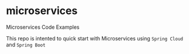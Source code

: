 # microservices
Microservices Code Examples

This repo is intented to quick start with Microservices using `Spring Cloud` and `Spring Boot`
